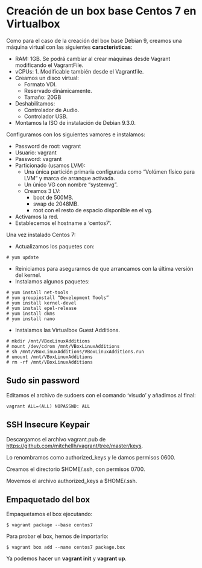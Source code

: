 # Creación de un box base Centos 7 en Virtualbox

Como para el caso de la creación del box base Debian 9, creamos una máquina virtual con las siguientes **características**:

* RAM: 1GB. Se podrá cambiar al crear máquinas desde Vagrant modificando el VagrantFile.
* vCPUs: 1. Modificable también desde el Vagrantfile.
* Creamos un disco virtual:
  * Formato VDI.
  * Reservado dinámicamente.
  * Tamaño: 20GB
* Deshabilitamos:
  * Controlador de Audio.
  * Controlador USB.
* Montamos la ISO de instalación de Debian 9.3.0.

Configuramos con los siguientes vamores e instalamos:

* Password de root: vagrant
* Usuario: vagrant
* Password: vagrant
* Particionado (usamos LVM):
  * Una única partición primaria configurada como “Volúmen físico para LVM” y marca de arranque activada.
  * Un único VG con nombre “systemvg”.
  * Creamos 3 LV:
    * boot de 500MB.
    * swap de 2048MB.
    * root con el resto de espacio disponible en el vg.
* Activamos la red.
* Establecemos el hostname a ‘centos7’.

Una vez instalado Centos 7:

* Actualizamos los paquetes con:

```
# yum update
```

* Reiniciamos para asegurarnos de que arrancamos con la última versión del kernel.
* Instalamos algunos paquetes:

```
# yum install net-tools
# yum groupinstall “Development Tools”
# yum install kernel-devel
# yum install epel-release
# yum install dkms
# yum install nano
```

* Instalamos las Virtualbox Guest Additions.

```
# mkdir /mnt/VBoxLinuxAdditions
# mount /dev/cdrom /mnt/VBoxLinuxAdditions
# sh /mnt/VBoxLinuxAdditions/VBoxLinuxAdditions.run
# umount /mnt/VBoxLinuxAdditions
# rm -rf /mnt/VBoxLinuxAdditions
```

## Sudo sin password

Editamos el archivo de sudoers con el comando ‘visudo’ y añadimos al final:

```
vagrant ALL=(ALL) NOPASSWD: ALL
```

## SSH Insecure Keypair

Descargamos el archivo vagrant.pub de https://github.com/mitchellh/vagrant/tree/master/keys.

Lo renombramos como authorized_keys y le damos permisos 0600.

Creamos el directorio $HOME/.ssh, con permisos 0700.

Movemos el archivo authorized_keys a $HOME/.ssh.

## Empaquetado del box

Empaquetamos el box ejecutando:

```
$ vagrant package --base centos7
```

Para probar el box, hemos de importarlo:

```
$ vagrant box add --name centos7 package.box
```

Ya podemos hacer un **vagrant init** y **vagrant up**.